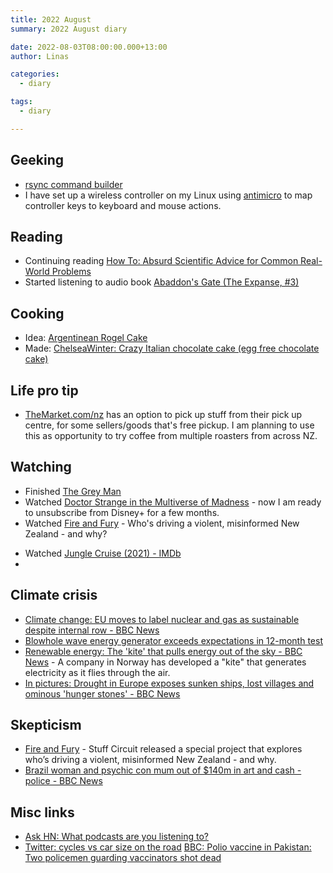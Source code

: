 ```yaml
---
title: 2022 August
summary: 2022 August diary

date: 2022-08-03T08:00:00.000+13:00
author: Linas

categories:
  - diary

tags:
  - diary

---
```



## Geeking

* [rsync command builder](https://www.rsyncinator.app/web)
* I have set up a wireless controller on my Linux using [antimicro](https://github.com/AntiMicro/antimicro) to map controller keys to keyboard and mouse actions.

## Reading

* Continuing reading [How To: Absurd Scientific Advice for Common Real-World Problems](https://www.goodreads.com/book/show/43852758-how-to)
* Started listening to audio book [Abaddon's Gate (The Expanse, #3)](https://www.goodreads.com/ca/book/show/16131032-abaddon-s-gate)

## Cooking

* Idea: [Argentinean Rogel Cake](https://food52.com/recipes/88058-torta-rogel-cake)
* Made: [ChelseaWinter: Crazy Italian chocolate cake (egg free chocolate cake)](http://chelseawinter.co.nz/egg-free-chocolate-cake/)

## Life pro tip

* [TheMarket.com/nz](https://TheMarket.com/nz) has an option to pick up stuff from their pick up centre, for some sellers/goods that's free pickup. I am planning to use this as opportunity to try coffee from multiple roasters from across NZ.

## Watching

- Finished [The Grey Man](https://www.imdb.com/title/tt1649418/)
- Watched [Doctor Strange in the Multiverse of Madness](https://m.imdb.com/title/tt9419884/) - now I am ready to unsubscribe from Disney+ for a few months.
- Watched [Fire and Fury](https://interactives.stuff.co.nz/2022/08/circuit/fire-and-fury-disinformation-in-new-zealand/) - Who's driving a violent, misinformed New Zealand - and why?
* Watched [Jungle Cruise (2021) - IMDb](https://www.imdb.com/title/tt0870154/)
* 
## Climate crisis

* [Climate change: EU moves to label nuclear and gas as sustainable despite internal row - BBC News](https://www.bbc.com/news/world-europe-60229199)
* [Blowhole wave energy generator exceeds expectations in 12-month test](https://newatlas.com/energy/blowhole-wave-energy-generator/)
* [Renewable energy: The 'kite' that pulls energy out of the sky - BBC News](https://www.bbc.com/news/av/science-environment-62513387) - A company in Norway has developed a "kite" that generates electricity as it flies through the air.
* [In pictures: Drought in Europe exposes sunken ships, lost villages and ominous 'hunger stones' - BBC News](https://www.bbc.com/news/world-europe-62619397)


## Skepticism 

* [Fire and Fury](https://interactives.stuff.co.nz/2022/08/circuit/fire-and-fury-disinformation-in-new-zealand/) - Stuff Circuit released a special project that explores who’s driving a violent, misinformed New Zealand - and why.
* [Brazil woman and psychic con mum out of $140m in art and cash - police - BBC News](https://www.bbc.com/news/world-latin-america-62500565)


## Misc links

* [Ask HN: What podcasts are you listening to?](https://news.ycombinator.com/item?id=32453544)
* [Twitter: cycles vs car size on the road](https://twitter.com/JamesNonchalant/status/1561650237403369472?t=3G84rnoxSu5yFHG1rNIgAg)
[BBC: Polio vaccine in Pakistan: Two policemen guarding vaccinators shot dead](https://www.bbc.com/news/world-asia-62564326)